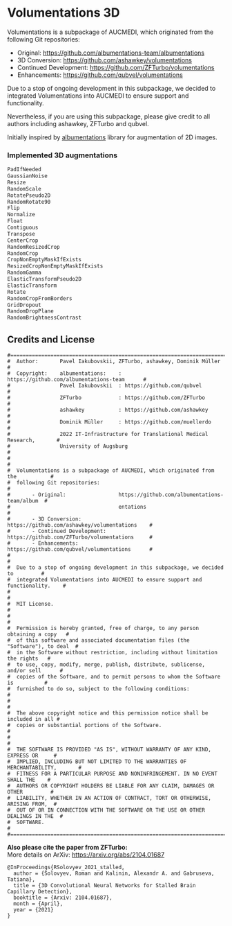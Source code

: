 # Volumentations 3D

Volumentations is a subpackage of AUCMEDI, which originated from the following Git repositories:
- Original:                 https://github.com/albumentations-team/albumentations
- 3D Conversion:            https://github.com/ashawkey/volumentations
- Continued Development:    https://github.com/ZFTurbo/volumentations
- Enhancements:             https://github.com/qubvel/volumentations

Due to a stop of ongoing development in this subpackage, we decided to integrated Volumentations into AUCMEDI to ensure support and functionality.

Nevertheless, if you are using this subpackage, please give credit to all authors including ashawkey, ZFTurbo and qubvel.

Initially inspired by [albumentations](https://github.com/albumentations-team/albumentations) library for augmentation of 2D images.

### Implemented 3D augmentations

```python
PadIfNeeded
GaussianNoise
Resize
RandomScale
RotatePseudo2D
RandomRotate90
Flip
Normalize
Float
Contiguous
Transpose
CenterCrop
RandomResizedCrop
RandomCrop
CropNonEmptyMaskIfExists
ResizedCropNonEmptyMaskIfExists
RandomGamma
ElasticTransformPseudo2D
ElasticTransform
Rotate
RandomCropFromBorders
GridDropout
RandomDropPlane
RandomBrightnessContrast
```

## Credits and License

```
#=================================================================================#
#  Author:       Pavel Iakubovskii, ZFTurbo, ashawkey, Dominik Müller             #
#  Copyright:    albumentations:    : https://github.com/albumentations-team      #
#                Pavel Iakubovskii  : https://github.com/qubvel                   #
#                ZFTurbo            : https://github.com/ZFTurbo                  #
#                ashawkey           : https://github.com/ashawkey                 #
#                Dominik Müller     : https://github.com/muellerdo                #
#                2022 IT-Infrastructure for Translational Medical Research,       #
#                University of Augsburg                                           #
#                                                                                 #
#  Volumentations is a subpackage of AUCMEDI, which originated from the           #
#  following Git repositories:                                                    #
#       - Original:                 https://github.com/albumentations-team/album  #
#                                   entations                                     #
#       - 3D Conversion:            https://github.com/ashawkey/volumentations    #
#       - Continued Development:    https://github.com/ZFTurbo/volumentations     #
#       - Enhancements:             https://github.com/qubvel/volumentations      #
#                                                                                 #
#  Due to a stop of ongoing development in this subpackage, we decided to         #
#  integrated Volumentations into AUCMEDI to ensure support and functionality.    #
#                                                                                 #
#  MIT License.                                                                   #
#                                                                                 #
#  Permission is hereby granted, free of charge, to any person obtaining a copy   #
#  of this software and associated documentation files (the "Software"), to deal  #
#  in the Software without restriction, including without limitation the rights   #
#  to use, copy, modify, merge, publish, distribute, sublicense, and/or sell      #
#  copies of the Software, and to permit persons to whom the Software is          #
#  furnished to do so, subject to the following conditions:                       #
#                                                                                 #
#  The above copyright notice and this permission notice shall be included in all #
#  copies or substantial portions of the Software.                                #
#                                                                                 #
#  THE SOFTWARE IS PROVIDED "AS IS", WITHOUT WARRANTY OF ANY KIND, EXPRESS OR     #
#  IMPLIED, INCLUDING BUT NOT LIMITED TO THE WARRANTIES OF MERCHANTABILITY,       #
#  FITNESS FOR A PARTICULAR PURPOSE AND NONINFRINGEMENT. IN NO EVENT SHALL THE    #
#  AUTHORS OR COPYRIGHT HOLDERS BE LIABLE FOR ANY CLAIM, DAMAGES OR OTHER         #
#  LIABILITY, WHETHER IN AN ACTION OF CONTRACT, TORT OR OTHERWISE, ARISING FROM,  #
#  OUT OF OR IN CONNECTION WITH THE SOFTWARE OR THE USE OR OTHER DEALINGS IN THE  #
#  SOFTWARE.                                                                      #
#=================================================================================#
```

**Also please cite the paper from ZFTurbo:**  
More details on ArXiv: https://arxiv.org/abs/2104.01687
```
@InProceedings{RSolovyev_2021_stalled,
  author = {Solovyev, Roman and Kalinin, Alexandr A. and Gabruseva, Tatiana},
  title = {3D Convolutional Neural Networks for Stalled Brain Capillary Detection},
  booktitle = {Arxiv: 2104.01687},
  month = {April},
  year = {2021}
}
```
